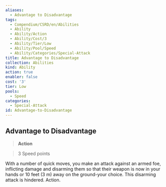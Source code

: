 ```yaml
---
aliases:
  - Advantage to Disadvantage
tags:
  - Compendium/CSRD/en/Abilities
  - Ability
  - Ability/Action
  - Ability/Cost/3
  - Ability/Tier/Low
  - Ability/Pool/Speed
  - Ability/Categories/Special-Attack
title: Advantage to Disadvantage
collection: Abilities
kind: Ability
action: true
enabler: false
cost: '3'
tier: Low
pools:
  - Speed
categories:
  - Special-Attack
id: Advantage-to-Disadvantage
---
```

## Advantage to Disadvantage    
>**Action**    
>3 Speed points  
    
With a number of quick moves, you make an attack against an armed foe, inflicting damage and disarming them so that their weapon is now in your hands or 10 feet (3 m) away on the ground-your choice. This disarming attack is hindered. Action.
